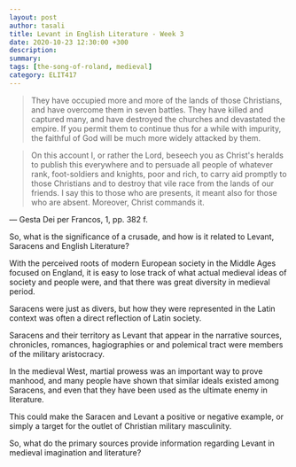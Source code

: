 ```yaml
---
layout: post
author: tasali
title: Levant in English Literature - Week 3
date: 2020-10-23 12:30:00 +300
description:  
summary: 
tags: [the-song-of-roland, medieval]
category: ELIT417 
---
```


> They have occupied more and more of the lands of those Christians, and have overcome them in seven battles. They have killed and captured many, and have destroyed the churches and devastated the empire. If you permit them to continue thus for a while with impurity, the faithful of God will be much more widely attacked by them.

> On this account I, or rather the Lord, beseech you as Christ's heralds to publish this everywhere and to persuade all people of whatever rank, foot-soldiers and knights, poor and rich, to carry aid promptly to those Christians and to destroy that vile race from the lands of our friends. I say this to those who are presents, it meant also for those who are absent. Moreover, Christ commands it.

— Gesta Dei per Francos, 1, pp. 382 f.

So, what is the significance of a crusade, and how is it related to Levant, Saracens and English Literature?

With the perceived roots of modern European society in the Middle Ages focused on England, it is easy to lose track of what actual medieval ideas of society and people were, and that there was great diversity in medieval period.

Saracens were just as divers, but how they were represented in the Latin context was often a direct reflection of Latin society.

Saracens and their territory as Levant that appear in the narrative sources, chronicles, romances, hagiographies or and polemical tract were members of the military aristocracy.

In the medieval West, martial prowess was an important way to prove manhood, and many people have shown that similar ideals existed among Saracens, and even that they have been used as the ultimate enemy in literature.

This could make the Saracen and Levant a positive or negative example, or simply a target for the outlet of Christian military masculinity.

So, what do the primary sources provide information regarding Levant in medieval imagination and literature?



